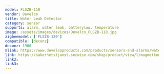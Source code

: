```yaml
---
model: FLSZB-110
vendor: Develco
title: Water Leak Detector 
category: sensor
supports: alarm, water leak, batterylow, temperature
image: /assets/images/devices/Develco_FLSZB-110.jpg
zigbeemodel: ['FLSZB-120']
compatible: [deconz]
deconz: 1960
mlink: https://www.develcoproducts.com/products/sensors-and-alarms/water-leak-detector/
link: https://sakerhetstjanst.secwise.com/shop/product/view/l/magnetkontakt-1
link2: 
link3: 
---
```


